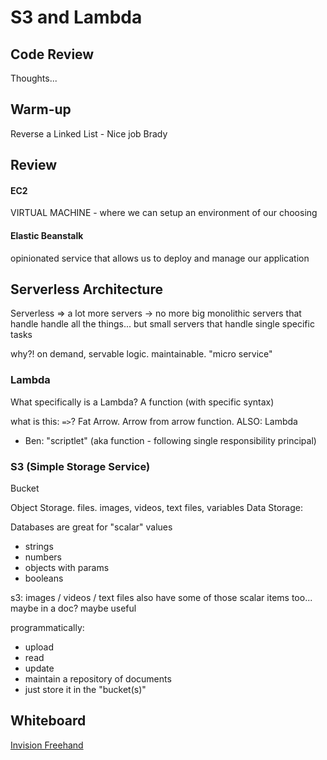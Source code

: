 # S3 and Lambda

## Code Review

Thoughts...

## Warm-up

Reverse a Linked List - Nice job Brady

## Review

#### EC2

VIRTUAL MACHINE - where we can setup an environment of our choosing

#### Elastic Beanstalk

opinionated service that allows us to deploy and manage our application

## Serverless Architecture

Serverless => a lot more servers -> no more big monolithic servers that handle handle all the things...  but small servers that handle single specific tasks

why?!  on demand, servable logic.  maintainable.  "micro service"  

### Lambda

What specifically is a Lambda?  A function (with specific syntax)  

what is this:  `=>`?  Fat Arrow.  Arrow from arrow function.  ALSO:  Lambda

- Ben: "scriptlet" (aka function - following single responsibility principal)

### S3 (Simple Storage Service)

Bucket

Object Storage.  files. images, videos, text files, variables
Data Storage:  

Databases are great for "scalar" values
- strings
- numbers
- objects with params
- booleans

s3:
images / videos / text files
also have some of those scalar items too...  maybe in a doc?  maybe useful

programmatically:
- upload
- read
- update
- maintain a repository of documents
- just store it in the "bucket(s)"

## Whiteboard

[Invision Freehand](https://projects.invisionapp.com/freehand/document/AV3p3hAuc)
